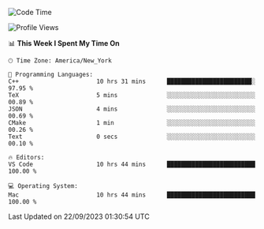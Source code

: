 <!--START_SECTION:waka-->
![Code Time](http://img.shields.io/badge/Code%20Time-527%20hrs%2043%20mins-blue)

![Profile Views](http://img.shields.io/badge/Profile%20Views-0-blue)

📊 **This Week I Spent My Time On** 

```text
🕑︎ Time Zone: America/New_York

💬 Programming Languages: 
C++                      10 hrs 31 mins      ████████████████████████░   97.95 % 
TeX                      5 mins              ░░░░░░░░░░░░░░░░░░░░░░░░░   00.89 % 
JSON                     4 mins              ░░░░░░░░░░░░░░░░░░░░░░░░░   00.69 % 
CMake                    1 min               ░░░░░░░░░░░░░░░░░░░░░░░░░   00.26 % 
Text                     0 secs              ░░░░░░░░░░░░░░░░░░░░░░░░░   00.10 % 

🔥 Editors: 
VS Code                  10 hrs 44 mins      █████████████████████████   100.00 % 

💻 Operating System: 
Mac                      10 hrs 44 mins      █████████████████████████   100.00 % 
```


 Last Updated on 22/09/2023 01:30:54 UTC
<!--END_SECTION:waka-->
